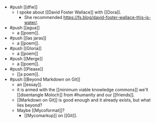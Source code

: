 - #push [[dfw]]
  - I spoke about [[David Foster Wallace]] with [[Dora]].
    - She recommended https://fs.blog/david-foster-wallace-this-is-water/.
- #push [[agua]]
  - a [[poem]].
- #push [[las jaras]]
  - a [[poem]].
- #push [[Gloria]]
  - a [[poem]]
- #push [[Merge]]
  - a [[poem]].
- #push [[Please]]
  - [[a poem]].
- #push [[Beyond Markdown on Git]]
  - an [[essay]].
  - it is armed with the [[minimum viable knowledge commons]] we'll [[disentangle Moloch]] from #humanity and our [[friends]].
  - [[Markdown on Git]] is good enough and it already exists, but what lies beyond?
  - Maybe [[Mycoformat]]?
    - [[Mycomarkup]] on [[Git]].
